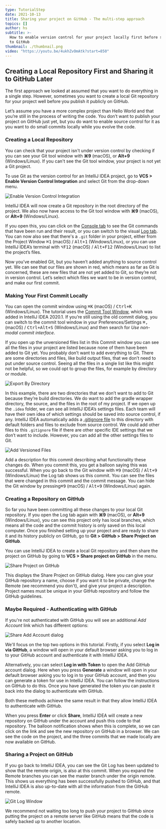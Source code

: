 ```yaml
---
type: TutorialStep
date: 2021-10-13
title: Sharing your project on GitHub - The multi-step approach
topics: []
author: hs
subtitle: >-
  How to enable version control for your project locally first before sharing it
  to GitHub
thumbnail: ./thumbnail.png
video: "https://youtu.be/4ukhZvOmAtk?start=850"
---
```


## Creating a Local Repository First and Sharing it to GitHub Later

The first approach we looked at assumed that you want to do everything in a single step. However, sometimes you want to create a local Git repository for your project well before you publish it publicly on GitHub.

Let’s assume you have a more complex project than Hello World and that you’re still in the process of writing the code. You don’t want to publish your project on GitHub just yet, but you do want to enable source control for it as you want to do small commits locally while you evolve the code.

### Creating a Local Repository

You can check that your project isn't under version control by checking if you can see your Git tool window with **⌘9** (macOS), or **Alt+9** (Windows/Linux). If you can't see the Git tool window, your project is not yet a Git project.

To use Git as the version control for an IntelliJ IDEA project, go to **VCS > Enable Version Control Integration** and select Git from the drop-down menu.

![Enable Version Control Integration](enable-version-control-integration.png)

IntelliJ IDEA will now create a Git repository in the root directory of the project. We also now have access to the Git tool window with **⌘9** (macOS), or **Alt+9** (Windows/Linux).

If you open this, you can click on the [Console tab](https://www.jetbrains.com/help/idea/version-control-tool-window-console-tab.html) to see the Git commands that have been run and their result, or you can switch to the visual [Log tab](https://www.jetbrains.com/help/idea/log-tab.html). You can now also see that there's a `.git` folder in your project, either from the Project Window <kbd>⌘1</kbd> (macOS) / <kbd>Alt+1</kbd> (Windows/Linux), or you can use IntelliJ IDEA’s terminal with <kbd>⌥F12</kbd> (macOS) / <kbd>Alt+F12</kbd> (Windows/Linux) to list the project’s files.

Now you’ve enabled Git, but you haven’t added anything to source control yet. We can see that our files are shown in red, which means as far as Git is concerned, these are new files that are not yet added to Git, so they’re not in version control. Let’s select which files we want to be in version control, and make our first commit.

### Making Your First Commit Locally

You can open the commit window using <kbd>⌘K</kbd> (macOS) / <kbd>Ctrl+K</kbd> (Windows/Linux). The tutorial uses the [Commit Tool Window](https://www.jetbrains.com/help/idea/commit-and-push-changes.html#commit-tool-window), which was added in IntelliJ IDEA 2020.1. If you’re still using the old commit dialog, you can switch to the commit tool window in your Preferences/Settings <kbd>⌘,</kbd> (macOS) / <kbd>Ctrl+Alt+S</kbd> (Windows/Linux) and then search for _Use non-modal commit interface_.

If you open up the unversioned files list in this Commit window you can see all the files in your project are listed because none of them have been added to Git yet. You probably don’t want to add everything to Git. There are some directories and files, like build output files, that we don’t need to put under source control. Seeing all the files in a single list like this might not be helpful, so we could opt to group the files, for example by directory or module.

![Export By Directory](export-by-directory.png)

In this example, there are two directories that we don’t want to add to Git because they’re build directories. We do want to add the gradle wrapper directory, the source, and the files in the root of my project. If we open up the `.idea` folder, we can see all IntelliJ IDEA’s settings files. Each team will have their own idea of which settings should be saved into source control, if any. IntelliJ IDEA automatically adds a [.gitignore file](https://git-scm.com/docs/gitignore) to this directory with default folders and files to exclude from source control. We could add other files to this `.gitignore` file if there are other specific IDE settings that we don’t want to include. However, you can add all the other settings files to Git.

![Add Versioned Files](add-versioned-files.png)

Add a description for this commit describing what functionality these changes do. When you commit this, you get a balloon saying this was successful. When you go back to the Git window with <kbd>⌘9</kbd> (macOS) / <kbd>Alt+9</kbd> (Windows/Linux) the Log tab shows us this commit. You can see the files that were changed in this commit and the commit message. You can hide the Git window by pressing<kbd>⌘9</kbd> (macOS) / <kbd>Alt+9</kbd> (Windows/Linux) again.

### Creating a Repository on GitHub

So far you have been committing all these changes to your local Git repository. If you open the Log tab again with **⌘9** (macOS), or **Alt+9** (Windows/Linux), you can see this project only has local branches, which means all the code and the commit history is only saved on this local computer. Once you finished setting up your project and are ready to share it and its history publicly on GitHub, go to **Git > GitHub > Share Project on GitHub**.

You can use IntelliJ IDEA to create a local Git repository and then share the project on GitHub by going to **VCS > Share project on GitHub** in the menu.

![Share Project on GitHub](share-project-on-github-alternative.png)

This displays the Share Project on GitHub dialog. Here you can give your GitHub repository a name, choose if you want it to be private, change the Remote (we recommend you don't), and give your project a description. Project names must be unique in your GitHub repository and follow the GitHub guidelines.

### Maybe Required - Authenticating with GitHub

If you're not authenticated with GitHub you will see an additional _Add Account_ link which has different options:

![Share Add Account dialog](share-add-account.png)

We'll focus on the top two options in this tutorial. Firstly, if you select **Log in via GitHub**, a window will open in your default browser asking you to log in to your GitHub account and authenticate it with IntelliJ IDEA.

Alternatively, you can select **Log in with Token** to open the Add GitHub account dialog. Here when you press **Generate** a window will open in your default browser asking you to log in to your GitHub account, and then you can generate a token for use in IntelliJ IDEA. You can follow the instructions on GitHub to do this. Once you have generated the token you can paste it back into the dialog to authenticate with GitHub.

Both these methods achieve the same result in that they allow IntelliJ IDEA to authenticate with GitHub.

When you press **Enter** or click **Share**, IntelliJ IDEA will create a new repository on GitHub under the account and push this code to that repository. The balloon notification shows when this is complete, so we can click on the link and see the new repository on GitHub in a browser. We can see the code on the project, and the three commits that we made locally are now available on GitHub.

### Sharing a Project on GitHub

If you go back to IntelliJ IDEA, you can see the Git Log has been updated to show that the remote origin, is also at this commit. When you expand the Remote branches you can see the master branch under the origin remote. This shows us everything has been successfully pushed to GitHub, and that IntelliJ IDEA is also up-to-date with all the information from the GitHub remote.

![Git Log Window](git-log-window.png)

We recommend not waiting too long to push your project to GitHub since putting the project on a remote server like GitHub means that the code is safely backed up to another location.
